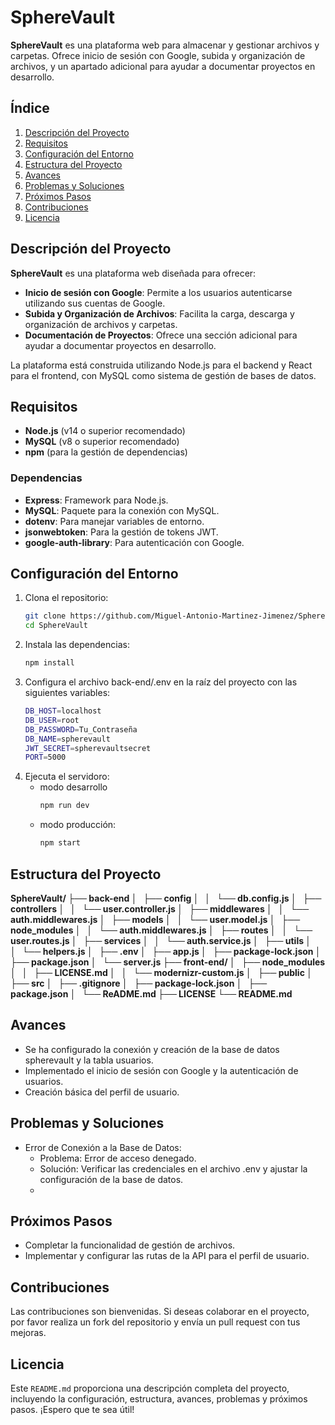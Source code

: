 # SphereVault

**SphereVault** es una plataforma web para almacenar y gestionar archivos y carpetas. Ofrece inicio de sesión con Google, subida y organización de archivos, y un apartado adicional para ayudar a documentar proyectos en desarrollo.

## Índice

1. [Descripción del Proyecto](#descripción-del-proyecto)
2. [Requisitos](#requisitos)
3. [Configuración del Entorno](#configuración-del-entorno)
4. [Estructura del Proyecto](#estructura-del-proyecto)
5. [Avances](#avances)
6. [Problemas y Soluciones](#problemas-y-soluciones)
7. [Próximos Pasos](#próximos-pasos)
8. [Contribuciones](#contribuciones)
9. [Licencia](#licencia)

## Descripción del Proyecto

**SphereVault** es una plataforma web diseñada para ofrecer:
- **Inicio de sesión con Google**: Permite a los usuarios autenticarse utilizando sus cuentas de Google.
- **Subida y Organización de Archivos**: Facilita la carga, descarga y organización de archivos y carpetas.
- **Documentación de Proyectos**: Ofrece una sección adicional para ayudar a documentar proyectos en desarrollo.

La plataforma está construida utilizando Node.js para el backend y React para el frontend, con MySQL como sistema de gestión de bases de datos.

## Requisitos

- **Node.js** (v14 o superior recomendado)
- **MySQL** (v8 o superior recomendado)
- **npm** (para la gestión de dependencias)

### Dependencias

- **Express**: Framework para Node.js.
- **MySQL**: Paquete para la conexión con MySQL.
- **dotenv**: Para manejar variables de entorno.
- **jsonwebtoken**: Para la gestión de tokens JWT.
- **google-auth-library**: Para autenticación con Google.

## Configuración del Entorno

1. Clona el repositorio:
   ```bash
   git clone https://github.com/Miguel-Antonio-Martinez-Jimenez/SphereVault.git
   cd SphereVault
2. Instala las dependencias:
   ```bash
   npm install
3. Configura el archivo back-end/.env en la raíz del proyecto con las siguientes variables:
   ```bash
   DB_HOST=localhost
   DB_USER=root
   DB_PASSWORD=Tu_Contraseña
   DB_NAME=spherevault
   JWT_SECRET=spherevaultsecret
   PORT=5000
4. Ejecuta el servidoro:
   - modo desarrollo
     ```bash
     npm run dev
   - modo producción:
     ```bash
     npm start

## Estructura del Proyecto
**SphereVault/
	├── back-end
	│   ├── config
	│   │   └── db.config.js
 	│   ├── controllers
  	│   │   └── user.controller.js
  	│   ├── middlewares
   │   │   └── auth.middlewares.js
  	│   ├── models
   │   │   └── user.model.js
  	│   ├── node_modules
   │   │   └── auth.middlewares.js
  	│   ├── routes
   │   │   └── user.routes.js
  	│   ├── services
   │   │   └── auth.service.js
  	│   ├── utils
   │   │   └── helpers.js
	│   ├── .env
	│   ├── app.js
	│   ├── package-lock.json
	│   ├── package.json
	│   └── server.js
	├── front-end/
	│   ├── node_modules
	│   │   ├── LICENSE.md
	│   │   └── modernizr-custom.js
	│   ├── public
	│   ├── src
 	│   ├── .gitignore
	│   ├── package-lock.json
	│   ├── package.json
	│   └── ReADME.md
	├── LICENSE
	└── README.md**

## Avances
- Se ha configurado la conexión y creación de la base de datos spherevault y la tabla usuarios.
- Implementado el inicio de sesión con Google y la autenticación de usuarios.
- Creación básica del perfil de usuario.

## Problemas y Soluciones
- Error de Conexión a la Base de Datos:
   - Problema: Error de acceso denegado.
   - Solución: Verificar las credenciales en el archivo .env y ajustar la configuración de la base de datos.
   - 
## Próximos Pasos
- Completar la funcionalidad de gestión de archivos.
- Implementar y configurar las rutas de la API para el perfil de usuario.

## Contribuciones
Las contribuciones son bienvenidas. Si deseas colaborar en el proyecto, por favor realiza un fork del repositorio y envía un pull request con tus mejoras.

## Licencia
Este `README.md` proporciona una descripción completa del proyecto, incluyendo la configuración, estructura, avances, problemas y próximos pasos. ¡Espero que te sea útil!
